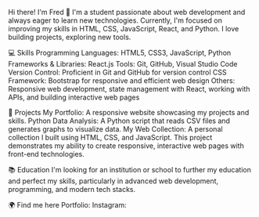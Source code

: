 Hi there! I'm Fred 👋
I'm a student passionate about web development and always eager to learn new technologies. Currently, I'm focused on improving my skills in HTML, CSS, JavaScript, React, and Python. I love building projects, exploring new tools.

💻 Skills
Programming Languages: HTML5, CSS3, JavaScript, Python
Frameworks & Libraries: React.js
Tools: Git, GitHub, Visual Studio Code
Version Control: Proficient in Git and GitHub for version control
CSS Framework: Bootstrap for responsive and efficient web design
Others: Responsive web development, state management with React, working with APIs, and building interactive web pages

🚀 Projects
My Portfolio: A responsive website showcasing my projects and skills.
Python Data Analysis: A Python script that reads CSV files and generates graphs to visualize data.
My Web Collection: A personal collection I built using HTML, CSS, and JavaScript. This project demonstrates my ability to create responsive, interactive web pages with front-end technologies.

📚 Education
I'm looking for an institution or school to further my education and perfect my skills, particularly in advanced web development, programming, and modern tech stacks.

🌍 Find me here
Portfolio: 
Instagram: 


<!---
FredOlang/FredOlang is a ✨ special ✨ repository because its `README.md` (this file) appears on your GitHub profile.
You can click the Preview link to take a look at your changes.
--->
